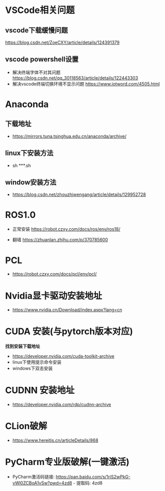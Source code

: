 # VSCode相关问题
## vscode下载缓慢问题
https://blog.csdn.net/ZoeCXY/article/details/124391379

## vscode powershell设置
- 解决终端字体不对其问题
  https://blog.csdn.net/qq_30118563/article/details/122443303
- 解决vscode终端切换环境不显示问题
  https://www.iotword.com/4505.html
  
  
# Anaconda 
## 下载地址
- https://mirrors.tuna.tsinghua.edu.cn/anaconda/archive/
## linux下安装方法
- sh ***.sh
## window安装方法
- https://blog.csdn.net/zhouzhiwengang/article/details/129952728

# ROS1.0
- 正常安装
https://robot.czxy.com/docs/ros/env/ros18/

- 翻墙
https://zhuanlan.zhihu.com/p/370785600


# PCL
- https://robot.czxy.com/docs/pcl/env/pcl/

# Nvidia显卡驱动安装地址
- https://www.nvidia.cn/Download/index.aspx?lang=cn

# CUDA 安装(与pytorch版本对应)
**找到安装下载地址**
- https://developer.nvidia.com/cuda-toolkit-archive
- linux下使用提示命令安装
- windows下双击安装

# CUDNN 安装地址
- https://developer.nvidia.com/rdp/cudnn-archive

# CLion破解
- https://www.hereitis.cn/articleDetails/868

# PyCharm专业版破解(一键激活)
- PyCharm激活码链接: https://pan.baidu.com/s/1riS2wPkG-vWl0ZCBoA1vSw?pwd=4zd8 - 提取码: 4zd8 
